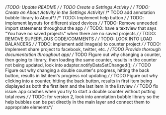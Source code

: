 /*TODO: Update README */
/* TODO Create a Settings Activity */
/* TODO: Create an About Activity in the Settings Activity*/
/* TODO add annotation bubble library to About*/
/* TODO: Implement help button */
    /* TODO: implement layouts for different sized devices */
    /* TODO: Remove unneeded import statements throughout the app */
    /* TODO: have a textview that says "You have no saved projects" when there are no saved projects */
    /* TODO: REMOVE SUPERFLOUS CODE/COMMENTS */
    /* TODO: LOOK INTO LOAD BALANCERS */
    /* TODO: implement add image(s) to counter project */
    /* TODO: Implement share project to facebook, twitter, etc. */
    /*TODO Provide thorough documentation throughout app*/
    /* TODO FIgure out why changing a counter, then going to library, then loading the same counter, results in the counter not being updated, look into adapter.notifyDataSetChanged(); */
    /* TODO Figure out why changing a double counter's progress, hitting the back button, results in list item's progress not updating */
    /* TODO Figure out why clicking into a counter, hitting the back button, results in first item being displayed as both the first item and the last item in the listview */
    /* TODO fix issue: app crashes when you try to start a double counter without putting total rows */
    /* TODO: for version 2, look into annotation bubble library so the help bubbles can be put directly in the main layer and connect them to appropriate elements*/
